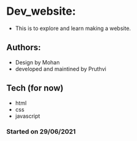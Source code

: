 # Dev_website:
* This is to explore and learn making a website.

## Authors:
* Design by Mohan
* developed and maintined by Pruthvi

## Tech (for now)
* html 
* css
* javascript

### Started on 29/06/2021
